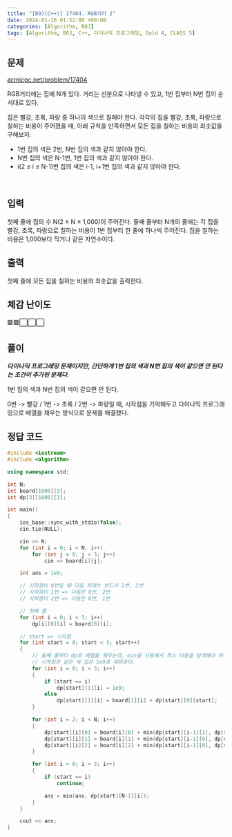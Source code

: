 ```yaml
---
title: "[BOJ(C++)] 17404. RGB거리 2"
date: 2024-01-16 01:52:00 +09:00
categories: [Algorithm, BOJ]
tags: [Algorithm, BOJ, C++, 다이나믹 프로그래밍, Gold 4, CLASS 5]
---
```

## **문제**
[acmicpc.net/problem/17404](https://www.acmicpc.net/problem/17404)
<br>

RGB거리에는 집에 N개 있다. 거리는 선분으로 나타낼 수 있고, 1번 집부터 N번 집이 순서대로 있다.

집은 빨강, 초록, 파랑 중 하나의 색으로 칠해야 한다. 각각의 집을 빨강, 초록, 파랑으로 칠하는 비용이 주어졌을 때, 아래 규칙을 만족하면서 모든 집을 칠하는 비용의 최솟값을 구해보자.

- 1번 집의 색은 2번, N번 집의 색과 같지 않아야 한다.
- N번 집의 색은 N-1번, 1번 집의 색과 같지 않아야 한다.
- i(2 ≤ i ≤ N-1)번 집의 색은 i-1, i+1번 집의 색과 같지 않아야 한다.
<br>

## **입력**
첫째 줄에 집의 수 N(2 ≤ N ≤ 1,000)이 주어진다. 둘째 줄부터 N개의 줄에는 각 집을 빨강, 초록, 파랑으로 칠하는 비용이 1번 집부터 한 줄에 하나씩 주어진다. 집을 칠하는 비용은 1,000보다 작거나 같은 자연수이다.
<br>

## **출력**
첫째 줄에 모든 집을 칠하는 비용의 최솟값을 출력한다.
<br>

## **체감 난이도**
🟩🟩⬜⬜⬜
<br>

## **풀이**
***다이나믹 프로그래밍 문제이지만, 간단하게 1번 집의 색과 N번 집의 색이 같으면 안 된다는 조건이 추가된 문제다.***
<br>

1번 집의 색과 N번 집의 색이 같으면 안 된다.
<br>

0번 -> 빨강 / 1번 -> 초록 / 2번 -> 파랑일 때, 시작점을 기억해두고 다이나믹 프로그래밍으로 배열을 채우는 방식으로 문제를 해결했다.

## **정답 코드**
```c++
#include <iostream>
#include <algorithm>

using namespace std;

int N;
int board[1000][3];
int dp[3][1000][3];

int main()
{
    ios_base::sync_with_stdio(false);
    cin.tie(NULL);

    cin >> N;
    for (int i = 0; i < N; i++)
        for (int j = 0; j < 3; j++)
            cin >> board[i][j];

    int ans = 1e9;

    // 시작점이 0번일 때 다음 차례는 반드시 1번, 2번
    // 시작점이 1번 => 다음은 0번, 2번
    // 시작점이 2번 => 다음은 0번, 1번

    // 첫째 줄
    for (int i = 0; i < 3; i++)
        dp[i][0][i] = board[0][i];

    // start => 시작점
    for (int start = 0; start < 3; start++)
    {
        // 둘째 줄부터 dp로 배열을 채우는데, min을 사용해서 최소 비용을 탐색해야 하기 때문에,
        // 시작점과 같은 색 집은 1e9로 채워준다.
        for (int i = 0; i < 3; i++)
        {
            if (start == i)
                dp[start][1][i] = 1e9;
            else
                dp[start][1][i] = board[1][i] + dp[start][0][start];
        }

        for (int i = 2; i < N; i++)
        {
            dp[start][i][0] = board[i][0] + min(dp[start][i-1][1], dp[start][i-1][2]);
            dp[start][i][1] = board[i][1] + min(dp[start][i-1][0], dp[start][i-1][2]);
            dp[start][i][2] = board[i][2] + min(dp[start][i-1][0], dp[start][i-1][1]);
        }

        for (int i = 0; i < 3; i++)
        {
            if (start == i)
                continue;

            ans = min(ans, dp[start][N-1][i]);
        }
    }

    cout << ans;
}
```
